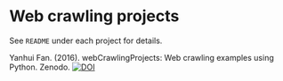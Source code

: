 # Web crawling projects

See `README` under each project for details.

Yanhui Fan. (2016). webCrawlingProjects: Web crawling examples using Python. Zenodo. [![DOI](https://zenodo.org/badge/5810/felixfan/webCrawlingProjects.svg)](https://zenodo.org/badge/latestdoi/5810/felixfan/webCrawlingProjects)
